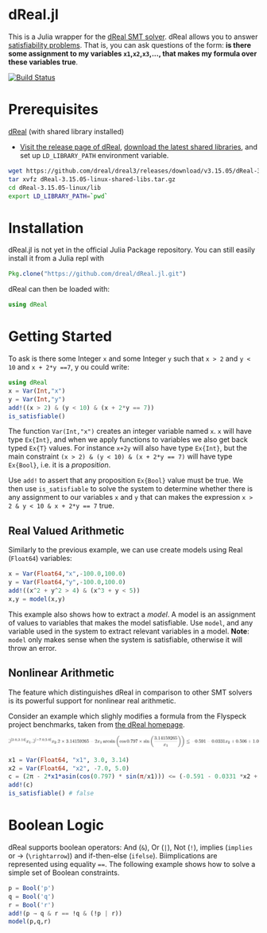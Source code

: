 # dReal.jl

This is a Julia wrapper for the [dReal SMT solver](https://dreal.github.io/).
dReal allows you to answer [satisfiability problems](http://en.wikipedia.org/wiki/Satisfiability_modulo_theories).  That is, you can ask questions of the form: __is there some assignment to my variables `x1`,`x2`,`x3`,..., that makes my formula over these variables true__.  

[![Build Status](https://travis-ci.org/zenna/dReal.jl.svg?branch=master)](https://travis-ci.org/zenna/dReal.jl)

# Prerequisites
[dReal](https://github.com/dreal/dreal3) (with shared library installed)

- [Visit the release page of dReal](https://github.com/dreal/dreal3/releases), [download the latest shared libraries](https://github.com/dreal/dreal3/releases/download/v3.15.05/dReal-3.15.05-linux-shared-libs.tar.gz), and set up `LD_LIBRARY_PATH` environment variable.


```bash
wget https://github.com/dreal/dreal3/releases/download/v3.15.05/dReal-3.15.05-linux-shared-libs.tar.gz
tar xvfz dReal-3.15.05-linux-shared-libs.tar.gz
cd dReal-3.15.05-linux/lib
export LD_LIBRARY_PATH=`pwd`
```

# Installation
dReal.jl is not yet in the official Julia Package repository.  You can still easily install it from a Julia repl with

```julia
Pkg.clone("https://github.com/dreal/dReal.jl.git")
```

dReal can then be loaded with:

```julia
using dReal
```

# Getting Started

To ask is there some Integer `x` and some Integer `y` such that `x > 2` and `y < 10` and `x + 2*y ==7`, y ou could write:

```julia
using dReal
x = Var(Int,"x")
y = Var(Int,"y")
add!((x > 2) & (y < 10) & (x + 2*y == 7))
is_satisfiable()
```

The function `Var(Int,"x")` creates an integer variable named `x`.  `x` will have type `Ex{Int}`, and when we apply functions to variables we also get back typed `Ex{T}` values.  For instance `x+2y` will also have type `Ex{Int}`, but the main constraint `(x > 2) & (y < 10) & (x + 2*y == 7)` will have type `Ex{Bool}`, i.e. it is a *proposition*.

Use `add!` to assert that any proposition `Ex{Bool}` value must be true. We then use `is_satisfiable` to solve the system to determine whether there is any assignment to our variables `x` and `y` that can makes the expression `x > 2 & y < 10 & x + 2*y == 7` true.

## Real Valued Arithmetic

Similarly to the previous example, we can use create models using Real (`Float64`) variables:

```julia
x = Var(Float64,"x",-100.0,100.0)
y = Var(Float64,"y",-100.0,100.0)
add!((x^2 + y^2 > 4) & (x^3 + y < 5))
x,y = model(x,y)
```

This example also shows how to extract a *model*. A model is an assignment of  values to variables that makes the model satisfiable.  Use `model`, and any variable used in the system to extract relevant variables in a model.  __Note__: `model` only makes sense when the system is satisfiable, otherwise it will throw an error.

## Nonlinear Arithmetic

The feature which distinguishes dReal in comparison to other SMT solvers is its powerful support for nonlinear real arithmetic.

Consider an example which slighly modifies a formula from the Flyspeck project benchmarks, taken from [the dReal homepage](http://dreal.github.io/).

![flyspeckimage](images/eq.png?raw=true)

```julia
x1 = Var(Float64, "x1", 3.0, 3.14)
x2 = Var(Float64, "x2", -7.0, 5.0)
c = (2π - 2*x1*asin(cos(0.797) * sin(π/x1))) <= (-0.591 - 0.0331 *x2 + 0.506 + 1.0)
add!(c)
is_satisfiable() # false
```

# Boolean Logic

dReal supports boolean operators: And (`&`), Or (`|`), Not (`!`), implies (`implies` or → (`\rightarrow`))   and if-then-else (`ifelse`).  Bi­implications are
represented using equality `==`.  The following example shows how to solve a simple set of Boolean constraints.

```julia
p = Bool('p')
q = Bool('q')
r = Bool('r')
add!(p → q & r == !q & (!p | r))
model(p,q,r)
```
